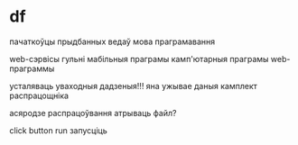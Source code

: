 # df

пачаткоўцы
прыдбанных ведаў
мова праграмавання

web-cэрвісы
гульні
мабільныя праграмы
камп'ютарныя праграмы
web-праграммы

усталяваць
уваходныя дадзеныя!!! яна ужывае даныя
камплект  распрацощніка

асяродзе распрацоўвання
атрываць файл?

click button
run запусціць 
